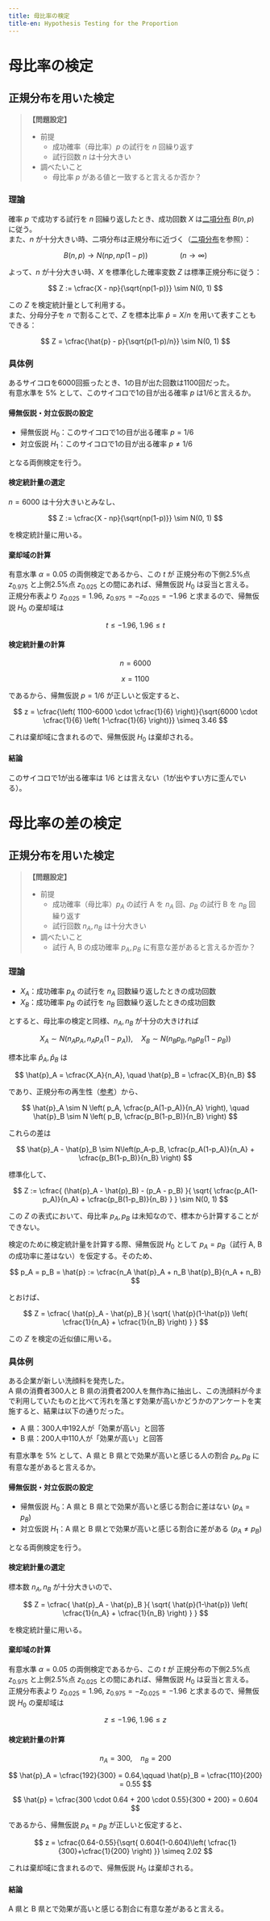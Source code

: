 ```yaml
---
title: 母比率の検定
title-en: Hypothesis Testing for the Proportion
---
```


# 母比率の検定

## 正規分布を用いた検定

> **【問題設定】**
> 
> - 前提
> 	- 成功確率（母比率）$p$ の試行を $n$ 回繰り返す
> 	- 試行回数 $n$ は十分大きい
> - 調べたいこと
> 	- 母比率 $p$ がある値と一致すると言えるか否か？

### 理論

確率 $p$ で成功する試行を $n$ 回繰り返したとき、成功回数 $X$ は[二項分布](../distribution/binomial-distribution.md) $B(n, p)$ に従う。  
また、$n$ が十分大きい時、二項分布は正規分布に近づく（[二項分布](../distribution/binomial-distribution.md)を参照）：

$$
B(n, p) \to N(np, np(1-p))
\qquad \qquad (n \to \infty)
$$

よって、$n$ が十分大きい時、$X$ を標準化した確率変数 $Z$ は標準正規分布に従う：

$$
Z := \cfrac{X - np}{\sqrt{np(1-p)}} \sim N(0, 1)
$$

この $Z$ を検定統計量として利用する。  
また、分母分子を $n$ で割ることで、$Z$ を標本比率 $\hat{p} = X/n$ を用いて表すこともできる：

$$
Z = \cfrac{\hat{p} - p}{\sqrt{p(1-p)/n}} \sim N(0, 1)
$$


### 具体例

あるサイコロを6000回振ったとき、1の目が出た回数は1100回だった。  
有意水準を 5% として、このサイコロで1の目が出る確率 $p$ は1/6と言えるか。

#### 帰無仮説・対立仮説の設定

- 帰無仮説 $H_0$：このサイコロで1の目が出る確率 $p = 1/6$
- 対立仮説 $H_1$：このサイコロで1の目が出る確率 $p \ne 1/6$

となる両側検定を行う。

#### 検定統計量の選定

$n=6000$ は十分大きいとみなし、

$$
Z := \cfrac{X - np}{\sqrt{np(1-p)}} \sim N(0, 1)
$$

を検定統計量に用いる。

#### 棄却域の計算

有意水準 $\alpha = 0.05$ の両側検定であるから、この $t$ が 正規分布の下側2.5%点 $z_{0.975}$ と上側2.5%点 $z_{0.025}$ との間にあれば、帰無仮説 $H_0$ は妥当と言える。  
正規分布表より $z_{0.025} = 1.96,\ z_{0.975} = -z_{0.025} = -1.96$ と求まるので、帰無仮説 $H_0$ の棄却域は

$$
t \le -1.96,\ 1.96 \le t
$$

#### 検定統計量の計算

$$
n = 6000
$$

$$
x = 1100
$$

であるから、帰無仮説 $p=1/6$ が正しいと仮定すると、

$$
z = \cfrac{\left( 1100-6000 \cdot \cfrac{1}{6} \right)}{\sqrt{6000 \cdot \cfrac{1}{6} \left( 1-\cfrac{1}{6} \right)}}
\simeq 3.46
$$

これは棄却域に含まれるので、帰無仮説 $H_0$ は棄却される。

#### 結論

このサイコロで1が出る確率は 1/6 とは言えない（1が出やすい方に歪んでいる）。


# 母比率の差の検定

## 正規分布を用いた検定

> **【問題設定】**
> 
> - 前提
> 	- 成功確率（母比率）$p_A$ の試行 A を $n_A$ 回、$p_B$ の試行 B を $n_B$ 回繰り返す
> 	- 試行回数 $n_A, n_B$ は十分大きい
> - 調べたいこと
> 	- 試行 A, B の成功確率 $p_A, p_B$ に有意な差があると言えるか否か？

### 理論

- $X_A$：成功確率 $p_A$ の試行を $n_A$ 回数繰り返したときの成功回数
- $X_B$：成功確率 $p_B$ の試行を $n_B$ 回数繰り返したときの成功回数

とすると、母比率の検定と同様、$n_A, n_B$ が十分の大きければ

$$
X_A \sim N(n_A p_A, n_A p_A (1-p_A)),\quad X_B \sim N(n_B p_B, n_B p_B (1-p_B))
$$

標本比率 $\hat{p}_A, \hat{p}_B$ は

$$
\hat{p}_A = \cfrac{X_A}{n_A}, \quad \hat{p}_B = \cfrac{X_B}{n_B}
$$

であり、正規分布の再生性（[参考](../distribution/normal-distribution.md)）から、

$$
\hat{p}_A \sim N \left( p_A, \cfrac{p_A(1-p_A)}{n_A} \right),
\quad
\hat{p}_B \sim N \left( p_B, \cfrac{p_B(1-p_B)}{n_B} \right)
$$

これらの差は

$$
\hat{p}_A - \hat{p}_B
\sim
N\left(p_A-p_B, \cfrac{p_A(1-p_A)}{n_A} + \cfrac{p_B(1-p_B)}{n_B} \right)
$$

標準化して、

$$
Z := \cfrac{
	(\hat{p}_A - \hat{p}_B) - (p_A - p_B)
}{
	\sqrt{ \cfrac{p_A(1-p_A)}{n_A} + \cfrac{p_B(1-p_B)}{n_B} }
}
\sim N(0, 1)
$$

この $Z$ の表式において、母比率 $p_A, p_B$ は未知なので、標本から計算することができない。

検定のために検定統計量を計算する際、帰無仮説 $H_0$ として $p_A = p_B$（試行 A, B の成功率に差はない）を仮定する。そのため、

$$
p_A = p_B = \hat{p} := \cfrac{n_A \hat{p}_A + n_B \hat{p}_B}{n_A + n_B}
$$

とおけば、

$$
Z = \cfrac{
	\hat{p}_A - \hat{p}_B
}{
	\sqrt{
		\hat{p}(1-\hat{p})
		\left( \cfrac{1}{n_A} + \cfrac{1}{n_B} \right)
	}
}
$$

この $Z$ を検定の近似値に用いる。


### 具体例

ある企業が新しい洗顔料を発売した。  
A 県の消費者300人と B 県の消費者200人を無作為に抽出し、この洗顔料が今まで利用していたものと比べて汚れを落とす効果が高いかどうかのアンケートを実施すると、結果は以下の通りだった。

- A 県：300人中192人が「効果が高い」と回答
- B 県：200人中110人が「効果が高い」と回答

有意水準を 5% として、A 県と B 県とで効果が高いと感じる人の割合 $p_A, p_B$ に有意な差があると言えるか。

#### 帰無仮説・対立仮説の設定

- 帰無仮説 $H_0$：A 県と B 県とで効果が高いと感じる割合に差はない ($p_A=p_B$)
- 対立仮説 $H_1$：A 県と B 県とで効果が高いと感じる割合に差がある ($p_A \ne p_B$)

となる両側検定を行う。

#### 検定統計量の選定

標本数 $n_A, n_B$ が十分大きいので、

$$
Z = \cfrac{
	\hat{p}_A - \hat{p}_B
}{
	\sqrt{
		\hat{p}(1-\hat{p})
		\left( \cfrac{1}{n_A} + \cfrac{1}{n_B} \right)
	}
}
$$

を検定統計量に用いる。

#### 棄却域の計算

有意水準 $\alpha = 0.05$ の両側検定であるから、この $t$ が 正規分布の下側2.5%点 $z_{0.975}$ と上側2.5%点 $z_{0.025}$ との間にあれば、帰無仮説 $H_0$ は妥当と言える。  
正規分布表より $z_{0.025} = 1.96,\ z_{0.975} = -z_{0.025} = -1.96$ と求まるので、帰無仮説 $H_0$ の棄却域は

$$
z \le -1.96,\ 1.96 \le z
$$

#### 検定統計量の計算

$$
n_A = 300,\quad n_B = 200
$$

$$
\hat{p}_A = \cfrac{192}{300} = 0.64,\qquad \hat{p}_B = \cfrac{110}{200} = 0.55
$$

$$
\hat{p} = \cfrac{300 \cdot 0.64 + 200 \cdot 0.55}{300 + 200} = 0.604
$$

であるから、帰無仮説 $p_A=p_B$ が正しいと仮定すると、

$$
z = \cfrac{0.64-0.55}{\sqrt{
	0.604(1-0.604)\left( \cfrac{1}{300}+\cfrac{1}{200} \right)
}}
\simeq 2.02
$$

これは棄却域に含まれるので、帰無仮説 $H_0$ は棄却される。

#### 結論

A 県と B 県とで効果が高いと感じる割合に有意な差があると言える。
